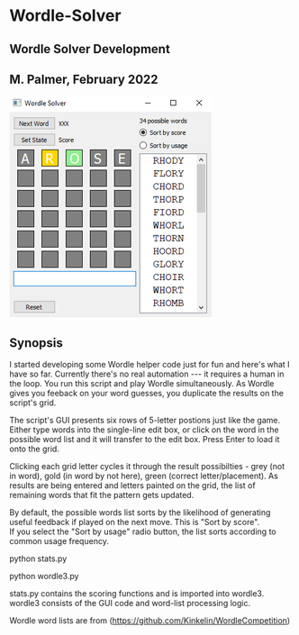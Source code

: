 # Wordle-Solver

## Wordle Solver Development

## M. Palmer, February 2022

![Solver GUI](Wordle_GUI_snap.png)


Synopsis
--------

I started developing some Wordle helper code just for fun and here's what I have so far.  Currently there's no real automation --- 
it requires a human in the loop.  You run this script and play Wordle simultaneously. As Wordle gives you feeback on your word guesses, you duplicate the 
results on the script's grid.  

The script's GUI presents six rows of 5-letter postions just like the game.  Either type words into the single-line edit box, or click on the word in the 
possible word list and it will transfer to the edit box.  Press Enter to load it onto the grid.

Clicking each grid letter cycles it through the result possibilties - grey (not in word), gold (in word by not here), green (correct letter/placement). 
As results are being entered and letters painted on the grid, the list of remaining words that fit the pattern gets updated. 

By default, the possible words list sorts by the likelihood of generating useful feedback if played on the next move.  This is "Sort by score".  
If you select the "Sort by usage" radio button, the list sorts according to common usage frequency.

python stats.py

python wordle3.py

stats.py contains the scoring functions and is imported into wordle3.  wordle3 consists of the GUI code and word-list processing logic.

Wordle word lists are from (https://github.com/Kinkelin/WordleCompetition)


